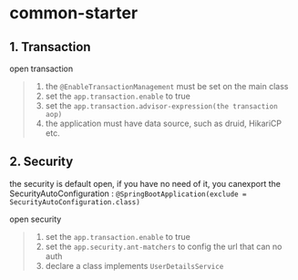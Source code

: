 # common-starter

## 1. Transaction
open transaction
> 1. the `@EnableTransactionManagement` must be set on the main class
> 2. set the `app.transaction.enable` to true 
> 3. set the `app.transaction.advisor-expression(the transaction aop)`
> 4. the application must have data source, such as druid, HikariCP etc.

## 2. Security
the security is default open, if you have no need of it, you canexport the SecurityAutoConfiguration : 
`@SpringBootApplication(exclude = SecurityAutoConfiguration.class)`

open security
>1. set the `app.transaction.enable` to true 
>2. set the `app.security.ant-matchers` to config the url that can no auth
>3. declare a class implements `UserDetailsService`
 
